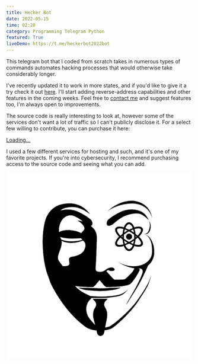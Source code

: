 ```yaml
---
title: Hecker Bot
date: 2022-05-15
time: 02:20
category: Programming Telegram Python
featured: True
liveDemo: https://t.me/heckerbot2022bot
---
```

This telegram bot that I coded from scratch takes in numerous types of commands automates hacking processes that would otherwise take considerably longer. 

I've recently updated it to work in more states, and if you'd like to give it a try check it out [here](https://t.me/heckerbot2022bot). I'll start adding reverse-address capabilities and other features in the coming weeks. Feel free to [contact me](/contact) and suggest features too, I'm always open to improvements.

The source code is really interesting to look at, however some of the services don't want a lot of traffic so I can't publicly disclose it. For a select few willing to contribute, you can purchase it here:
<div class="gumroad-product-embed"><a href="https://grahamzemel.gumroad.com/l/HeckerBot">Loading...</a></div>

I used a few different services for hosting and such, and it's one of my favorite projects. If you're into cybersecurity, I recommend purchasing access to the source code and seeing what you can add. 

![heckerbot](./heckerbot.png)